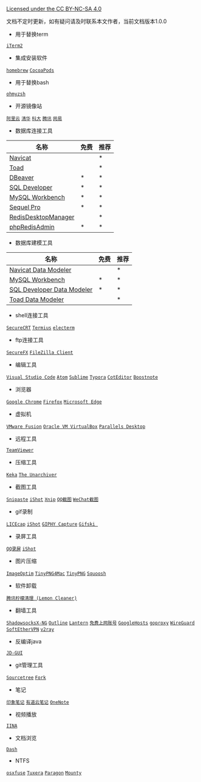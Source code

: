 [Licensed under the CC BY-NC-SA 4.0](https://creativecommons.org/licenses/by-nc-sa/4.0/deed.zh)

文档不定时更新，如有疑问请及时联系本文作者，当前文档版本1.0.0

- 用于替换term

[`iTerm2`](https://github.com/gnachman/iTerm2)

- 集成安装软件

[`homebrew`](https://brew.sh/) [`CocoaPods`](https://github.com/CocoaPods/CocoaPods) 

* 用于替换bash

[`ohmyzsh`](https://github.com/ohmyzsh/ohmyzsh) 

- 开源镜像站

[`阿里云`](https://developer.aliyun.com/mirror/) [`清华`](https://mirrors.tuna.tsinghua.edu.cn/) [`科大`](https://mirrors.ustc.edu.cn/) [`腾讯`](https://mirrors.cloud.tencent.com/) [`网易`](http://mirrors.163.com/)

- 数据库连接工具

| 名称                                                         | 免费 | 推荐 |
| ------------------------------------------------------------ | ---- | ---- |
| [Navicat](https://www.navicat.com.cn/products)               |      | *    |
| [Toad](https://www.quest.com/toad/)                          |      | *    |
| [DBeaver](https://dbeaver.io/download/)                      | *    | *    |
| [SQL Developer](https://www.oracle.com/tools/downloads/sqldev-downloads.html) | *    | *    |
| [MySQL Workbench](https://dev.mysql.com/downloads/workbench/) | *    | *    |
| [Sequel Pro](https://github.com/sequelpro/sequelpro)         | *    | *    |
| [RedisDesktopManager](https://redisdesktop.com/pricing)      |      | *    |
| [phpRedisAdmin](https://github.com/ErikDubbelboer/phpRedisAdmin) | *    | *    |

- 数据库建模工具

| 名称                                                         | 免费 | 推荐 |
| ------------------------------------------------------------ | ---- | ---- |
| [Navicat Data Modeler](https://www.navicat.com.cn/products)  |      | *    |
| [MySQL Workbench](https://dev.mysql.com/downloads/workbench/) | *    | *    |
| [SQL Developer Data Modeler](https://www.oracle.com/tools/downloads/sql-data-modeler-downloads.html) | *    | *    |
| [Toad Data Modeler](https://www.quest.com/products/toad-data-modeler/) |      | *    |

- shell连接工具

[`SecureCRT`](https://www.vandyke.com/cgi-bin/releases.php?product=securecrt) [`Termius`](https://www.termius.com/mac-os) [`electerm`](https://github.com/electerm/electerm) 

- ftp连接工具

[`SecureFX`](https://www.vandyke.com/cgi-bin/releases.php?product=securefx) [`FileZilla Client`](https://filezilla-project.org/download.php?type=client)

- 编辑工具

[`Visual Studio Code`](https://github.com/microsoft/vscode) [`Atom`](https://github.com/atom/atom) [`Sublime`](https://www.sublimetext.com/3) [`Typora`](https://www.typora.io/) [`CotEditor`](https://github.com/coteditor/CotEditor) [`Boostnote`](https://github.com/BoostIO/Boostnote)

- 浏览器

[`Google Chrome`](https://www.google.cn/chrome/) [`Firefox`](https://www.firefox.com.cn/download/) [`Microsoft Edge`](https://www.microsoft.com/en-us/edge) 

- 虚拟机

[`VMware Fusion`](https://www.vmware.com/cn/products/fusion/fusion-evaluation.html) [`Oracle VM VirtualBox`](https://www.virtualbox.org/wiki/Downloads) [`Parallels Desktop`](https://www.parallels.cn/products/desktop/)

- 远程工具

[`TeamViewer`](https://www.teamviewer.cn/cn/download/mac-os/)

- 压缩工具

[`Keka`](https://github.com/aonez/Keka) [`The Unarchiver`](https://www.theunarchiver.com/) 

- 截图工具

[`Snipaste`](https://www.snipaste.com/download.html) [`iShot`](https://www.better365.cn/) [`Xnip`](https://zh.xnipapp.com/) [`QQ截图`]() [`WeChat截图`]()

- gif录制

[`LICEcap`](https://github.com/justinfrankel/licecap) [`iShot`](https://www.better365.cn/) [`GIPHY Capture`](https://apps.apple.com/cn/app/giphy-capture-the-gif-maker/id668208984) [`Gifski `](https://apps.apple.com/cn/app/gifski/id1351639930)

- 录屏工具

[`QQ录屏`]() [`iShot`](https://www.better365.cn/)

- 图片压缩

[`ImageOptim`](https://imageoptim.com/mac) [`TinyPNG4Mac`](https://github.com/kyleduo/TinyPNG4Mac) [`TinyPNG`](https://tinypng.com/) [`Squoosh`](https://github.com/GoogleChromeLabs/squoosh) 

- 软件卸载

[`腾讯柠檬清理 (Lemon Cleaner)`](https://lemon.qq.com/)

- 翻墙工具

[`ShadowsocksX-NG`](https://github.com/shadowsocks/ShadowsocksX-NG) [`Outline`](https://github.com/Jigsaw-Code/outline-client) [`Lantern`](https://github.com/getlantern/lantern) [`免费上网账号`](https://free-ss.site/) [`GoogleHosts`](https://github.com/googlehosts/hosts) [`goproxy`](https://github.com/snail007/goproxy) [`WireGuard`](https://github.com/WireGuard/WireGuard) [`SoftEtherVPN`](https://github.com/SoftEtherVPN/SoftEtherVPN) [`v2ray`](https://github.com/v2ray/v2ray-core)

- 反编译java

[`JD-GUI`](https://github.com/java-decompiler/jd-gui)

- git管理工具

[`Sourcetree`](https://www.sourcetreeapp.com/) [`Fork`](https://www.git-fork.com/)

- 笔记

[`印象笔记`](https://www.yinxiang.com/) [`有道云笔记`](https://note.youdao.com/) [`OneNote`](https://www.onenote.com/download)

- 视频播放

[`IINA`](https://github.com/iina/iina) 

- 文档浏览

[`Dash`](https://kapeli.com/dash) 

- NTFS

[`osxfuse`](https://github.com/osxfuse/osxfuse) [`Tuxera`](https://www.ntfsformac.cc/xiazai.html) [`Paragon`](https://www.ntfsformac.cn/xiazai.html) [`Mounty`](https://mounty.app/) 